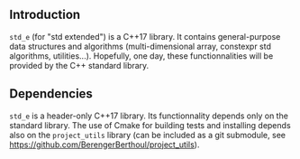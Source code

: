 ## Introduction ##
`std_e` (for "std extended") is a C++17 library. It contains general-purpose data structures and algorithms (multi-dimensional array, constexpr std algorithms, utilities...). Hopefully, one day, these functionnalities will be provided by the C++ standard library.


## Dependencies ##
`std_e` is a header-only C++17 library. Its functionnality depends only on the standard library. The use of Cmake for building tests and installing depends also on the `project_utils` library (can be included as a git submodule, see <https://github.com/BerengerBerthoul/project_utils>).
